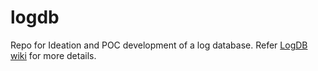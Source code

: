 # logdb
Repo for Ideation and POC development of a log database.
Refer [LogDB wiki](https://github.com/jerrydevin96/logdb/wiki/LogDB) for more details.
